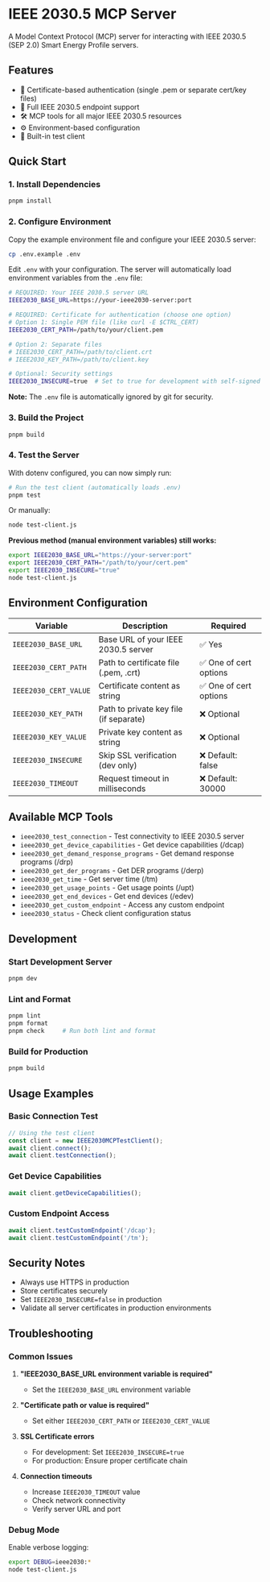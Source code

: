 # IEEE 2030.5 MCP Server

A Model Context Protocol (MCP) server for interacting with IEEE 2030.5 (SEP 2.0) Smart Energy Profile servers.

## Features

- 🔐 Certificate-based authentication (single .pem or separate cert/key files)
- 📡 Full IEEE 2030.5 endpoint support
- 🛠️ MCP tools for all major IEEE 2030.5 resources
- ⚙️ Environment-based configuration
- 🧪 Built-in test client

## Quick Start

### 1. Install Dependencies

```bash
pnpm install
```

### 2. Configure Environment

Copy the example environment file and configure your IEEE 2030.5 server:

```bash
cp .env.example .env
```

Edit `.env` with your configuration. The server will automatically load environment variables from the `.env` file:

```bash
# REQUIRED: Your IEEE 2030.5 server URL
IEEE2030_BASE_URL=https://your-ieee2030-server:port

# REQUIRED: Certificate for authentication (choose one option)
# Option 1: Single PEM file (like curl -E $CTRL_CERT)
IEEE2030_CERT_PATH=/path/to/your/client.pem

# Option 2: Separate files
# IEEE2030_CERT_PATH=/path/to/client.crt
# IEEE2030_KEY_PATH=/path/to/client.key

# Optional: Security settings
IEEE2030_INSECURE=true  # Set to true for development with self-signed certs
```

**Note:** The `.env` file is automatically ignored by git for security.

### 3. Build the Project

```bash
pnpm build
```

### 4. Test the Server

With dotenv configured, you can now simply run:

```bash
# Run the test client (automatically loads .env)
pnpm test
```

Or manually:
```bash
node test-client.js
```

**Previous method (manual environment variables) still works:**
```bash
export IEEE2030_BASE_URL="https://your-server:port"
export IEEE2030_CERT_PATH="/path/to/your/cert.pem"
export IEEE2030_INSECURE="true"
node test-client.js
```

## Environment Configuration

| Variable | Description | Required |
|----------|-------------|----------|
| `IEEE2030_BASE_URL` | Base URL of your IEEE 2030.5 server | ✅ Yes |
| `IEEE2030_CERT_PATH` | Path to certificate file (.pem, .crt) | ✅ One of cert options |
| `IEEE2030_CERT_VALUE` | Certificate content as string | ✅ One of cert options |
| `IEEE2030_KEY_PATH` | Path to private key file (if separate) | ❌ Optional |
| `IEEE2030_KEY_VALUE` | Private key content as string | ❌ Optional |
| `IEEE2030_INSECURE` | Skip SSL verification (dev only) | ❌ Default: false |
| `IEEE2030_TIMEOUT` | Request timeout in milliseconds | ❌ Default: 30000 |

## Available MCP Tools

- `ieee2030_test_connection` - Test connectivity to IEEE 2030.5 server
- `ieee2030_get_device_capabilities` - Get device capabilities (/dcap)
- `ieee2030_get_demand_response_programs` - Get demand response programs (/drp)
- `ieee2030_get_der_programs` - Get DER programs (/derp)
- `ieee2030_get_time` - Get server time (/tm)
- `ieee2030_get_usage_points` - Get usage points (/upt)
- `ieee2030_get_end_devices` - Get end devices (/edev)
- `ieee2030_get_custom_endpoint` - Access any custom endpoint
- `ieee2030_status` - Check client configuration status

## Development

### Start Development Server

```bash
pnpm dev
```

### Lint and Format

```bash
pnpm lint
pnpm format
pnpm check     # Run both lint and format
```

### Build for Production

```bash
pnpm build
```

## Usage Examples

### Basic Connection Test

```javascript
// Using the test client
const client = new IEEE2030MCPTestClient();
await client.connect();
await client.testConnection();
```

### Get Device Capabilities

```javascript
await client.getDeviceCapabilities();
```

### Custom Endpoint Access

```javascript
await client.testCustomEndpoint('/dcap');
await client.testCustomEndpoint('/tm');
```

## Security Notes

- Always use HTTPS in production
- Store certificates securely
- Set `IEEE2030_INSECURE=false` in production
- Validate all server certificates in production environments

## Troubleshooting

### Common Issues

1. **"IEEE2030_BASE_URL environment variable is required"**
   - Set the `IEEE2030_BASE_URL` environment variable

2. **"Certificate path or value is required"**
   - Set either `IEEE2030_CERT_PATH` or `IEEE2030_CERT_VALUE`

3. **SSL Certificate errors**
   - For development: Set `IEEE2030_INSECURE=true`
   - For production: Ensure proper certificate chain

4. **Connection timeouts**
   - Increase `IEEE2030_TIMEOUT` value
   - Check network connectivity
   - Verify server URL and port

### Debug Mode

Enable verbose logging:

```bash
export DEBUG=ieee2030:*
node test-client.js
```